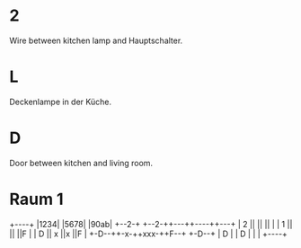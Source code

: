 # 2

Wire between kitchen lamp and Hauptschalter.

# L

Deckenlampe in der Küche.

# D

Door between kitchen and living room.

# Raum 1

+----+
|1234|
|5678|
|90ab|
+--2-+
+--2-++---++----++---+
|  2 ||   ||    ||   |
|  1 ||   ||    ||F  |
| D  || x ||x   ||F  |
+-D--++-x-++xxx-++F--+
+-D--+
| D  |
| D  |
|    |
+----+
